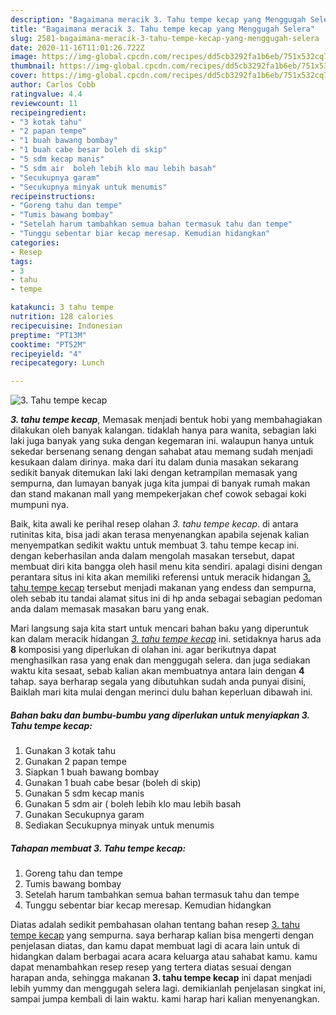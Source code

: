 ```yaml
---
description: "Bagaimana meracik 3. Tahu tempe kecap yang Menggugah Selera"
title: "Bagaimana meracik 3. Tahu tempe kecap yang Menggugah Selera"
slug: 2581-bagaimana-meracik-3-tahu-tempe-kecap-yang-menggugah-selera
date: 2020-11-16T11:01:26.722Z
image: https://img-global.cpcdn.com/recipes/dd5cb3292fa1b6eb/751x532cq70/3-tahu-tempe-kecap-foto-resep-utama.jpg
thumbnail: https://img-global.cpcdn.com/recipes/dd5cb3292fa1b6eb/751x532cq70/3-tahu-tempe-kecap-foto-resep-utama.jpg
cover: https://img-global.cpcdn.com/recipes/dd5cb3292fa1b6eb/751x532cq70/3-tahu-tempe-kecap-foto-resep-utama.jpg
author: Carlos Cobb
ratingvalue: 4.4
reviewcount: 11
recipeingredient:
- "3 kotak tahu"
- "2 papan tempe"
- "1 buah bawang bombay"
- "1 buah cabe besar boleh di skip"
- "5 sdm kecap manis"
- "5 sdm air  boleh lebih klo mau lebih basah"
- "Secukupnya garam"
- "Secukupnya minyak untuk menumis"
recipeinstructions:
- "Goreng tahu dan tempe"
- "Tumis bawang bombay"
- "Setelah harum tambahkan semua bahan termasuk tahu dan tempe"
- "Tunggu sebentar biar kecap meresap. Kemudian hidangkan"
categories:
- Resep
tags:
- 3
- tahu
- tempe

katakunci: 3 tahu tempe 
nutrition: 128 calories
recipecuisine: Indonesian
preptime: "PT13M"
cooktime: "PT52M"
recipeyield: "4"
recipecategory: Lunch

---
```



![3. Tahu tempe kecap](https://img-global.cpcdn.com/recipes/dd5cb3292fa1b6eb/751x532cq70/3-tahu-tempe-kecap-foto-resep-utama.jpg)

<b><i>3. tahu tempe kecap</i></b>, Memasak menjadi bentuk hobi yang membahagiakan dilakukan oleh banyak kalangan. tidaklah hanya para wanita, sebagian laki laki juga banyak yang suka dengan kegemaran ini. walaupun hanya untuk sekedar bersenang senang dengan sahabat atau memang sudah menjadi kesukaan dalam dirinya. maka dari itu dalam dunia masakan sekarang sedikit banyak ditemukan laki laki dengan ketrampilan memasak yang sempurna, dan lumayan banyak juga kita jumpai di banyak rumah makan dan stand makanan mall yang mempekerjakan chef cowok sebagai koki mumpuni nya.



Baik, kita awali ke perihal resep olahan <i>3. tahu tempe kecap</i>. di antara rutinitas kita, bisa jadi akan terasa menyenangkan apabila sejenak kalian menyempatkan sedikit waktu untuk membuat 3. tahu tempe kecap ini. dengan keberhasilan anda dalam mengolah masakan tersebut, dapat membuat diri kita bangga oleh hasil menu kita sendiri. apalagi disini dengan perantara situs ini kita akan memiliki referensi untuk meracik hidangan <u>3. tahu tempe kecap</u> tersebut menjadi makanan yang endess dan sempurna, oleh sebab itu tandai alamat situs ini di hp anda sebagai sebagian pedoman anda dalam memasak masakan baru yang enak.


Mari langsung saja kita start untuk mencari bahan baku yang diperuntuk kan dalam meracik hidangan <u><i>3. tahu tempe kecap</i></u> ini. setidaknya harus ada <b>8</b> komposisi yang diperlukan di olahan ini. agar berikutnya dapat menghasilkan rasa yang enak dan menggugah selera. dan juga sediakan waktu kita sesaat, sebab kalian akan membuatnya antara lain dengan <b>4</b> tahap. saya berharap segala yang dibutuhkan sudah anda punyai disini, Baiklah mari kita mulai dengan merinci dulu bahan keperluan dibawah ini.

<!--inarticleads1-->

##### Bahan baku dan bumbu-bumbu yang diperlukan untuk menyiapkan 3. Tahu tempe kecap:

1. Gunakan 3 kotak tahu
1. Gunakan 2 papan tempe
1. Siapkan 1 buah bawang bombay
1. Gunakan 1 buah cabe besar (boleh di skip)
1. Gunakan 5 sdm kecap manis
1. Gunakan 5 sdm air ( boleh lebih klo mau lebih basah
1. Gunakan Secukupnya garam
1. Sediakan Secukupnya minyak untuk menumis




<!--inarticleads2-->

##### Tahapan membuat 3. Tahu tempe kecap:

1. Goreng tahu dan tempe
1. Tumis bawang bombay
1. Setelah harum tambahkan semua bahan termasuk tahu dan tempe
1. Tunggu sebentar biar kecap meresap. Kemudian hidangkan




Diatas adalah sedikit pembahasan olahan tentang bahan resep <u>3. tahu tempe kecap</u> yang sempurna. saya berharap kalian bisa mengerti dengan penjelasan diatas, dan kamu dapat membuat lagi di acara lain untuk di hidangkan dalam berbagai acara acara keluarga atau sahabat kamu. kamu dapat menambahkan resep resep yang tertera diatas sesuai dengan harapan anda, sehingga makanan <b>3. tahu tempe kecap</b> ini dapat menjadi lebih yummy dan menggugah selera lagi. demikianlah penjelasan singkat ini, sampai jumpa kembali di lain waktu. kami harap hari kalian menyenangkan.
